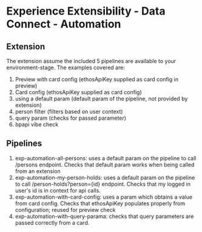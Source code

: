 # Experience Extensibility - Data Connect - Automation

## Extension

The extension assume the included 5 pipelines are available to your environment-stage.
The examples covered are:

1. Preview with card config (ethosApiKey supplied as card config in preview)
2. Card config (ethosApiKey supplied as card config)
3. using a default param (default param of the pipeline, not provided by extension)
4. person filter (filters based on user context)
5. query param (checks for passed parameter)
6. bpapi vibe check

## Pipelines

1. exp-automation-all-persons: uses a default param on the pipeline to call /persons endpoint. Checks that default param works when being called from an extension
2. exp-automation-my-person-holds: uses a default param on the pipeline to call /person-holds?person={id} endpoint. Checks that my logged in user's id is in context for api calls.
3. exp-automation-with-card-config: uses a param which obtains a value from card config. Checks that ethosApiKey populates properly from configuration; reused for preview check
4. exp-automation-with-query-parama: checks that query parameters are passed correctly from a card.
